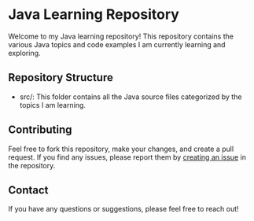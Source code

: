# Java Learning Repository

Welcome to my Java learning repository! This repository contains the various Java topics and code examples I am currently learning and exploring.

## Repository Structure
- src/: This folder contains all the Java source files categorized by the topics I am learning.

## Contributing
Feel free to fork this repository, make your changes, and create a pull request. If you find any issues, please report them by [creating an issue](../../issues) in the repository.

## Contact
If you have any questions or suggestions, please feel free to reach out!
